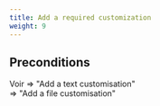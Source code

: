 ```yaml
---
title: Add a required customization
weight: 9
---
```


## Preconditions

Voir => "Add a text customisation"\
     => "Add a file customisation"
